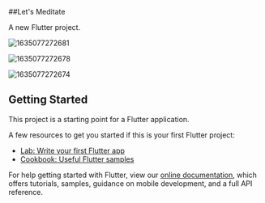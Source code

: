 ##Let's Meditate

A new Flutter project.

![1635077272681](https://user-images.githubusercontent.com/93077660/138593554-d61c0eab-0f76-44c6-b99d-3b73198bb091.jpg)


![1635077272678](https://user-images.githubusercontent.com/93077660/138593667-8a16e5e1-684f-45a0-8df3-fc68884714e6.jpg)

![1635077272674](https://user-images.githubusercontent.com/93077660/138593714-e7481b4e-8c91-4204-ac76-4d185e674ada.jpg)



## Getting Started

This project is a starting point for a Flutter application.

A few resources to get you started if this is your first Flutter project:

- [Lab: Write your first Flutter app](https://flutter.dev/docs/get-started/codelab)
- [Cookbook: Useful Flutter samples](https://flutter.dev/docs/cookbook)

For help getting started with Flutter, view our
[online documentation](https://flutter.dev/docs), which offers tutorials,
samples, guidance on mobile development, and a full API reference.
